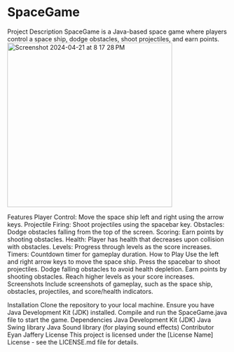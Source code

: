 # SpaceGame
Project Description
SpaceGame is a Java-based space game where players control a space ship, dodge obstacles, shoot projectiles, and earn points.
<img width="376" alt="Screenshot 2024-04-21 at 8 17 28 PM" src="https://github.com/eyanjaffery/SpaceGame/assets/124312130/1433cd0c-f95b-46de-83fd-c38cf3928bf8">


Features
Player Control: Move the space ship left and right using the arrow keys.
Projectile Firing: Shoot projectiles using the spacebar key.
Obstacles: Dodge obstacles falling from the top of the screen.
Scoring: Earn points by shooting obstacles.
Health: Player has health that decreases upon collision with obstacles.
Levels: Progress through levels as the score increases.
Timers: Countdown timer for gameplay duration.
How to Play
Use the left and right arrow keys to move the space ship.
Press the spacebar to shoot projectiles.
Dodge falling obstacles to avoid health depletion.
Earn points by shooting obstacles.
Reach higher levels as your score increases.
Screenshots
Include screenshots of gameplay, such as the space ship, obstacles, projectiles, and score/health indicators.

Installation
Clone the repository to your local machine.
Ensure you have Java Development Kit (JDK) installed.
Compile and run the SpaceGame.java file to start the game.
Dependencies
Java Development Kit (JDK)
Java Swing library
Java Sound library (for playing sound effects)
Contributor
Eyan Jaffery
License
This project is licensed under the [License Name] License - see the LICENSE.md file for details.
